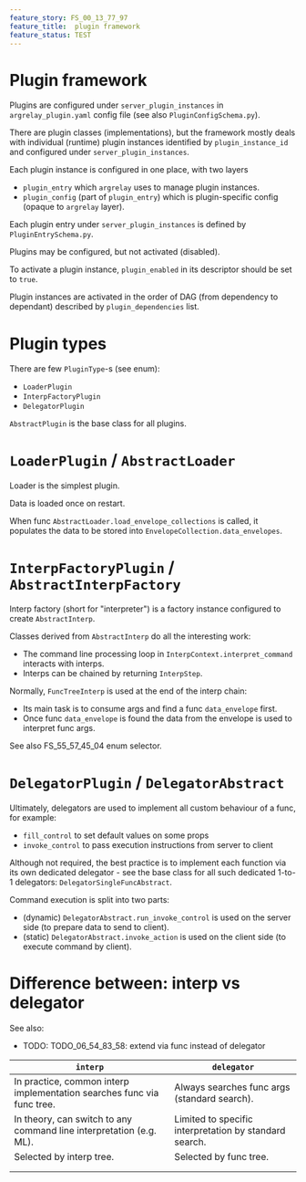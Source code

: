 ```yaml
---
feature_story: FS_00_13_77_97
feature_title:  plugin framework
feature_status: TEST
---
```


# Plugin framework

Plugins are configured under `server_plugin_instances` in `argrelay_plugin.yaml` config file (see also `PluginConfigSchema.py`).

There are plugin classes (implementations),
but the framework mostly deals with individual (runtime) plugin instances
identified by `plugin_instance_id` and configured under `server_plugin_instances`.

Each plugin instance is configured in one place, with two layers
*   `plugin_entry` which `argrelay` uses to manage plugin instances.
*   `plugin_config` (part of `plugin_entry`) which is plugin-specific config (opaque to `argrelay` layer).

Each plugin entry under `server_plugin_instances` is defined by `PluginEntrySchema.py`.

Plugins may be configured, but not activated (disabled).

To activate a plugin instance, `plugin_enabled` in its descriptor should be set to `true`.

Plugin instances are activated in the order of DAG (from dependency to dependant)
described by `plugin_dependencies` list.

# Plugin types

There are few `PluginType`-s (see enum):
*   `LoaderPlugin`
*   `InterpFactoryPlugin`
*   `DelegatorPlugin`

`AbstractPlugin` is the base class for all plugins.

# `LoaderPlugin` / `AbstractLoader`

Loader is the simplest plugin.

Data is loaded once on restart.

When func `AbstractLoader.load_envelope_collections` is called,
it populates the data to be stored into `EnvelopeCollection.data_envelopes`.

# `InterpFactoryPlugin` / `AbstractInterpFactory`

Interp factory (short for "interpreter") is a factory instance configured to create `AbstractInterp`.

Classes derived from `AbstractInterp` do all the interesting work:
*   The command line processing loop in `InterpContext.interpret_command` interacts with interps.
*   Interps can be chained by returning `InterpStep`.

Normally, `FuncTreeInterp` is used at the end of the interp chain:
*   Its main task is to consume args and find a func `data_envelope` first.
*   Once func `data_envelope` is found the data from the envelope is used to interpret func args.

See also FS_55_57_45_04 enum selector.

# `DelegatorPlugin` / `DelegatorAbstract`

Ultimately, delegators are used to implement all custom behaviour of a func, for example:
*   `fill_control` to set default values on some props
*   `invoke_control` to pass execution instructions from server to client

Although not required, the best practice is to implement each function via its own dedicated delegator -
see the base class for all such dedicated 1-to-1 delegators: `DelegatorSingleFuncAbstract`.

Command execution is split into two parts:
*   (dynamic) `DelegatorAbstract.run_invoke_control` is used on the server side (to prepare data to send to client).
*   (static) `DelegatorAbstract.invoke_action` is used on the client side (to execute command by client).

# Difference between: interp vs delegator

See also:
*   TODO: TODO_06_54_83_58: extend via func instead of delegator

| `interp`                                                               | `delegator`                                            |
|------------------------------------------------------------------------|--------------------------------------------------------|
| In practice, common interp implementation searches func via func tree. | Always searches func args (standard search).           |
| In theory, can switch to any command line interpretation (e.g. ML).    | Limited to specific interpretation by standard search. |
| Selected by interp tree.                                               | Selected by func tree.                                 |
|                                                                        |                                                        |
|                                                                        |                                                        |
